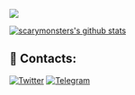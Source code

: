 ![](https://github-profile-trophy.vercel.app/?username=scarymonsters&row=1)

[![scarymonsters's github stats](https://github-readme-stats.vercel.app/api?username=scarymonsters&show_icons=true&theme=gruvbox)](https://github.com/scarymonsters/github-readme-stats)

## 🔗 Contacts:

[![Twitter](https://img.shields.io/badge/--twitter?label=LinkedIn&logo=LinkedIn&style=social)](https://www.linkedin.com/in/scarymonsters/)
[![Telegram](https://img.shields.io/badge/Telegram-scarymonsters-blue)](https://t.me/scarymonsters)
